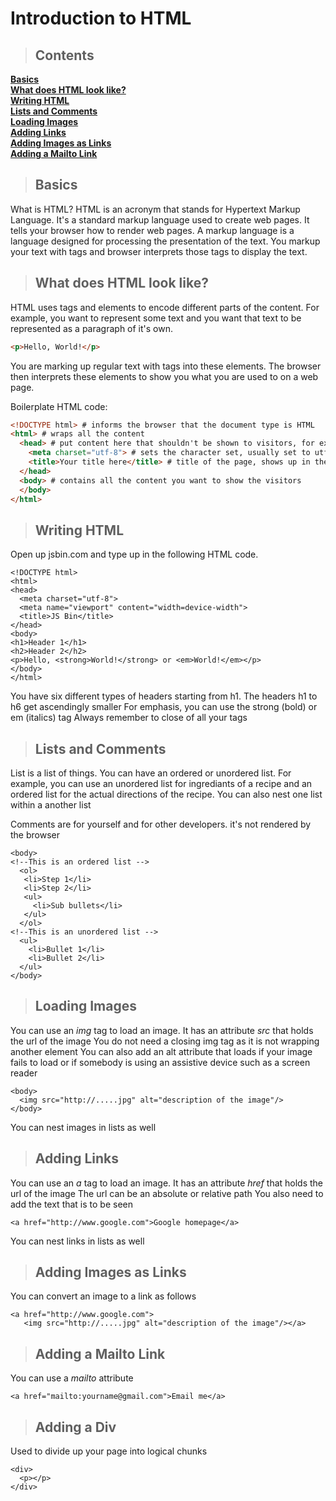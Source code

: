 # Introduction to HTML


> ## Contents

**[Basics](#basics)**<br>
**[What does HTML look like?](#HTMLlooklike)**<br>
**[Writing HTML](#WritinganewHTML)**<br>
**[Lists and Comments](#lists)**<br>
**[Loading Images](#loadingimages)**<br>
**[Adding Links](#links)**<br>
**[Adding Images as Links](#imglinks)**<br>
**[Adding a Mailto Link](#mailto)**<br>

<a name="basics"></a>
> ## Basics

What is HTML? HTML is an acronym that stands for Hypertext Markup Language. It's a standard markup language used to create web pages.
It tells your browser how to render web pages. A markup language is a language designed for processing the presentation of the text. You markup your text with tags and browser interprets those tags to display the text. 

<a name="HTMLlooklike"></a>
> ## What does HTML look like?

HTML uses tags and elements to encode different parts of the content.
For example, you want to represent some text and you want that text to be represented as a paragraph of it's own.

```html
<p>Hello, World!</p>
```
You are marking up regular text with tags into these elements. The browser then interprets these elements to show you what you are used to on a web page.

Boilerplate HTML code:

```html
<!DOCTYPE html> # informs the browser that the document type is HTML
<html> # wraps all the content
  <head> # put content here that shouldn't be shown to visitors, for example, link to style sheets or Javascript files
    <meta charset="utf-8"> # sets the character set, usually set to utf-8 which includes most characters in any language 
    <title>Your title here</title> # title of the page, shows up in the tab of the browser
  </head>
  <body> # contains all the content you want to show the visitors
  </body>
</html>
```
<a name="WritinganewHTML"></a>
> ## Writing HTML

Open up jsbin.com and type up in the following HTML code.

```
<!DOCTYPE html>
<html>
<head>
  <meta charset="utf-8">
  <meta name="viewport" content="width=device-width">
  <title>JS Bin</title>
</head>
<body>
<h1>Header 1</h1>
<h2>Header 2</h2>
<p>Hello, <strong>World!</strong> or <em>World!</em></p>
</body>
</html>
```

You have six different types of headers starting from h1. The headers h1 to h6 get ascendingly smaller
For emphasis, you can use the strong (bold) or em (italics) tag
Always remember to close of all your tags

<a name="lists"></a>
> ## Lists and Comments

List is a list of things. You can have an ordered or unordered list. For example, you can use an unordered list for ingrediants of a recipe and an ordered list for the actual directions of the recipe. You can also nest one list within a another list

Comments are for yourself and for other developers. it's not rendered by the browser


```
<body>
<!--This is an ordered list -->
  <ol>
   <li>Step 1</li>
   <li>Step 2</li>
   <ul>
     <li>Sub bullets</li>
   </ul>
  </ol>
<!--This is an unordered list -->
  <ul>
    <li>Bullet 1</li>
    <li>Bullet 2</li>
  </ul>
</body>
```
<a name="loadingimages"></a>
> ## Loading Images

You can use an *img* tag to load an image.
It has an attribute *src* that holds the url of the image
You do not need a closing img tag as it is not wrapping another element
You can also add an alt attribute that loads if your image fails to load or if somebody is using an assistive device such as a screen reader

```
<body>
  <img src="http://.....jpg" alt="description of the image"/>
</body>
```
You can nest images in lists as well

<a name="links"></a>
> ## Adding Links

You can use an *a* tag to load an image.
It has an attribute *href* that holds the url of the image
The url can be an absolute or relative path 
You also need to add the text that is to be seen 

```
<a href="http://www.google.com">Google homepage</a>
```
You can nest links in lists as well

<a name="imglinks"></a>
> ## Adding Images as Links

You can convert an image to a link as follows

```
<a href="http://www.google.com">
   <img src="http://.....jpg" alt="description of the image"/></a>
```

<a name="mailto"></a>
> ## Adding a Mailto Link

You can use a *mailto* attribute

```
<a href="mailto:yourname@gmail.com">Email me</a>
```

<a name="div"></a>
> ## Adding a Div

Used to divide up your page into logical chunks

```
<div>
  <p></p>
</div>
```
